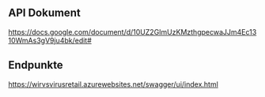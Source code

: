## API Dokument

https://docs.google.com/document/d/10UZ2GImUzKMzthgpecwaJJm4Ec1310WmAs3gV9ju4bk/edit#

## Endpunkte

https://wirvsvirusretail.azurewebsites.net/swagger/ui/index.html